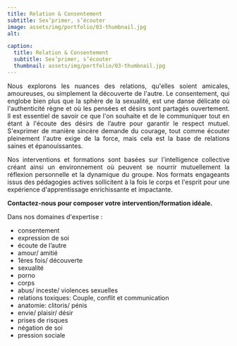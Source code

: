 ```yaml
---
title: Relation & Consentement
subtitle: Sex’primer, s’écouter
image: assets/img/portfolio/03-thumbnail.jpg
alt: 

caption:
  title: Relation & Consentement
  subtitle: Sex’primer, s’écouter
  thumbnail: assets/img/portfolio/03-thumbnail.jpg
---
```


<p style="text-align: justify;">Nous explorons les nuances des relations, qu'elles soient amicales, amoureuses, ou simplement la découverte de l'autre. Le consentement, qui englobe bien plus que la sphère de la sexualité, est une danse délicate où l'authenticité règne et où les pensées et désirs sont partagés ouvertement. Il est essentiel de savoir ce que l'on souhaite et de le communiquer tout en étant à l'écoute des désirs de l’autre pour garantir le respect mutuel. S'exprimer de manière sincère demande du courage, tout comme écouter pleinement l'autre exige de la force, mais cela est la base de relations saines et épanouissantes.</p> 

<p style="text-align: justify;">Nos interventions et formations sont basées sur l'intelligence collective créant ainsi un environnement où peuvent se nourrir mutuellement la réflexion personnelle et la dynamique du groupe. Nos formats engageants issus des pédagogies actives sollicitent à la fois le corps et l'esprit pour une expérience d'apprentissage enrichissante et impactante.</p> 

**Contactez-nous pour composer votre intervention/formation idéale.**

<p style="text-align: left;">Dans nos domaines d'expertise :</p>

<ul class="left-align">
    <li>consentement</li>
    <li>expression de soi</li>
    <li>écoute de l’autre</li>
    <li>amour/ amitié</li>
    <li>1ères fois/ découverte</li>
    <li>sexualité</li>
    <li>porno</li>
    <li>corps</li>
    <li>abus/ inceste/ violences sexuelles</li>
    <li>relations toxiques: Couple, conflit et communication</li>
    <li>anatomie: clitoris/ pénis</li>
    <li>envie/ plaisir/ désir</li>
    <li>prises de risques</li>
    <li>négation de soi</li>
    <li>pression sociale</li>
</ul>